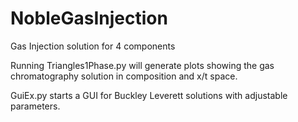 # NobleGasInjection
Gas Injection solution for 4 components

Running Triangles1Phase.py will generate plots showing the gas chromatography solution in composition and x/t space. 

GuiEx.py starts a GUI for Buckley Leverett solutions with adjustable parameters. 
